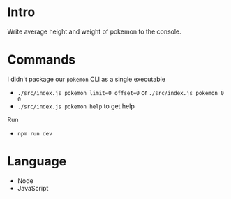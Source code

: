 # Intro

Write average height and weight of pokemon to the console.

# Commands

I didn't package our `pokemon` CLI as a single executable

- `./src/index.js pokemon limit=0 offset=0` or `./src/index.js pokemon 0 0`
- `./src/index.js pokemon help` to get help

Run

- `npm run dev`

# Language

- Node
- JavaScript
